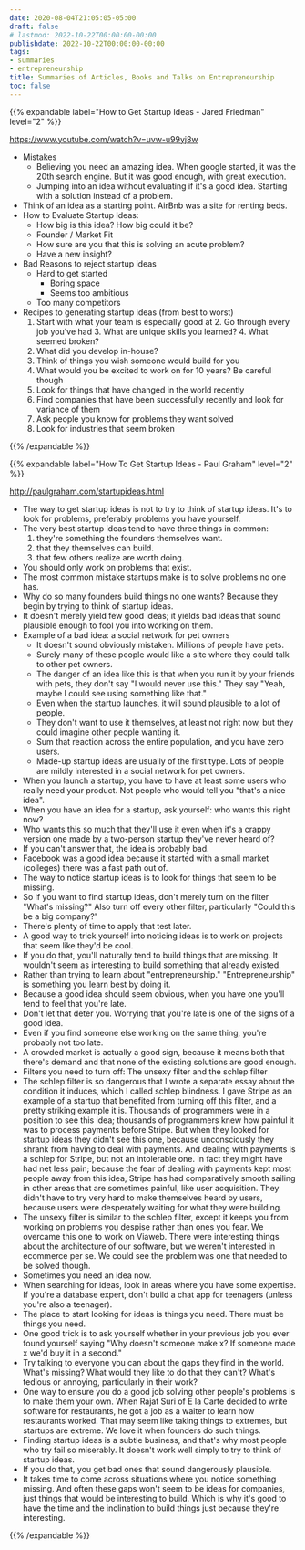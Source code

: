 ```yaml
---
date: 2020-08-04T21:05:05-05:00
draft: false
# lastmod: 2022-10-22T00:00:00-00:00
publishdate: 2022-10-22T00:00:00-00:00
tags:
- summaries
- entrepreneurship
title: Summaries of Articles, Books and Talks on Entrepreneurship
toc: false
---
```


{{% expandable label="How to Get Startup Ideas - Jared Friedman" level="2" %}}

https://www.youtube.com/watch?v=uvw-u99yj8w

* Mistakes
  * Believing you need an amazing idea. When google started, it was the 20th search engine. But it was good enough, with great execution.
  * Jumping into an idea without evaluating if it's a good idea.
Starting with a solution instead of a problem.
* Think of an idea as a starting point. AirBnb was a site for renting beds.
* How to Evaluate Startup Ideas:
  * How big is this idea? How big could it be?
  * Founder / Market Fit
  * How sure are you that this is solving an acute problem?
  * Have a new insight?
* Bad Reasons to reject startup ideas
  * Hard to get started
	* Boring space
	* Seems too ambitious
  * Too many competitors
* Recipes to generating startup ideas (from best to worst)
  1. Start with what your team is especially good at
		2. Go through every job you've had
		3. What are unique skills you learned?
		4. What seemed broken?
    1. What did you develop in-house?
  5. Think of things you wish someone would build for you
  6. What would you be excited to work on for 10 years? Be careful though
  7. Look for things that have changed in the world recently
  8. Find companies that have been successfully recently and look for variance of them
  9. Ask people you know for problems they want solved
  10. Look for industries that seem broken

{{% /expandable %}}

{{% expandable label="How To Get Startup Ideas - Paul Graham" level="2" %}}

http://paulgraham.com/startupideas.html

* The way to get startup ideas is not to try to think of startup ideas. It's to look for problems, preferably problems you have yourself.
* The very best startup ideas tend to have three things in common:
	1. they're something the founders themselves want.
	2. that they themselves can build.
	3. that few others realize are worth doing.
* You should only work on problems that exist.
* The most common mistake startups make is to solve problems no one has.
* Why do so many founders build things no one wants? Because they begin by trying to think of startup ideas.
* It doesn't merely yield few good ideas; it yields bad ideas that sound plausible enough to fool you into working on them.
* Example of a bad idea: a social network for pet owners
  * It doesn't sound obviously mistaken. Millions of people have pets.
  * Surely many of these people would like a site where they could talk to other pet owners.
  * The danger of an idea like this is that when you run it by your friends with pets, they don't say "I would never use this." They say "Yeah, maybe I could see using something like that."
  * Even when the startup launches, it will sound plausible to a lot of people.
  * They don't want to use it themselves, at least not right now, but they could imagine other people wanting it.
  * Sum that reaction across the entire population, and you have zero users.
  * Made-up startup ideas are usually of the first type. Lots of people are mildly interested in a social network for pet owners.
* When you launch a startup, you have to have at least some users who really need your product. Not people who would tell you "that's a nice idea".
* When you have an idea for a startup, ask yourself: who wants this right now?
* Who wants this so much that they'll use it even when it's a crappy version one made by a two-person startup they've never heard of?
* If you can't answer that, the idea is probably bad.
* Facebook was a good idea because it started with a small market (colleges) there was a fast path out of.
* The way to notice startup ideas is to look for things that seem to be missing.
* So if you want to find startup ideas, don't merely turn on the filter "What's missing?" Also turn off every other filter, particularly "Could this be a big company?"
* There's plenty of time to apply that test later.
* A good way to trick yourself into noticing ideas is to work on projects that seem like they'd be cool.
* If you do that, you'll naturally tend to build things that are missing. It wouldn't seem as interesting to build something that already existed.
* Rather than trying to learn about "entrepreneurship." "Entrepreneurship" is something you learn best by doing it.
* Because a good idea should seem obvious, when you have one you'll tend to feel that you're late.
* Don't let that deter you. Worrying that you're late is one of the signs of a good idea.
* Even if you find someone else working on the same thing, you're probably not too late.
* A crowded market is actually a good sign, because it means both that there's demand and that none of the existing solutions are good enough.
* Filters you need to turn off: The unsexy filter and the schlep filter
* The schlep filter is so dangerous that I wrote a separate essay about the condition it induces, which I called schlep blindness. I gave Stripe as an example of a startup that benefited from turning off this filter, and a pretty striking example it is. Thousands of programmers were in a position to see this idea; thousands of programmers knew how painful it was to process payments before Stripe. But when they looked for startup ideas they didn't see this one, because unconsciously they shrank from having to deal with payments. And dealing with payments is a schlep for Stripe, but not an intolerable one. In fact they might have had net less pain; because the fear of dealing with payments kept most people away from this idea, Stripe has had comparatively smooth sailing in other areas that are sometimes painful, like user acquisition. They didn't have to try very hard to make themselves heard by users, because users were desperately waiting for what they were building.
* The unsexy filter is similar to the schlep filter, except it keeps you from working on problems you despise rather than ones you fear. We overcame this one to work on Viaweb. There were interesting things about the architecture of our software, but we weren't interested in ecommerce per se. We could see the problem was one that needed to be solved though.
* Sometimes you need an idea now.
* When searching for ideas, look in areas where you have some expertise. If you're a database expert, don't build a chat app for teenagers (unless you're also a teenager).
* The place to start looking for ideas is things you need. There must be things you need.
* One good trick is to ask yourself whether in your previous job you ever found yourself saying "Why doesn't someone make x? If someone made x we'd buy it in a second."
* Try talking to everyone you can about the gaps they find in the world. What's missing? What would they like to do that they can't? What's tedious or annoying, particularly in their work?
* One way to ensure you do a good job solving other people's problems is to make them your own. When Rajat Suri of E la Carte decided to write software for restaurants, he got a job as a waiter to learn how restaurants worked. That may seem like taking things to extremes, but startups are extreme. We love it when founders do such things.
* Finding startup ideas is a subtle business, and that's why most people who try fail so miserably. It doesn't work well simply to try to think of startup ideas.
* If you do that, you get bad ones that sound dangerously plausible.
* It takes time to come across situations where you notice something missing. And often these gaps won't seem to be ideas for companies, just things that would be interesting to build. Which is why it's good to have the time and the inclination to build things just because they're interesting.

{{% /expandable %}}
